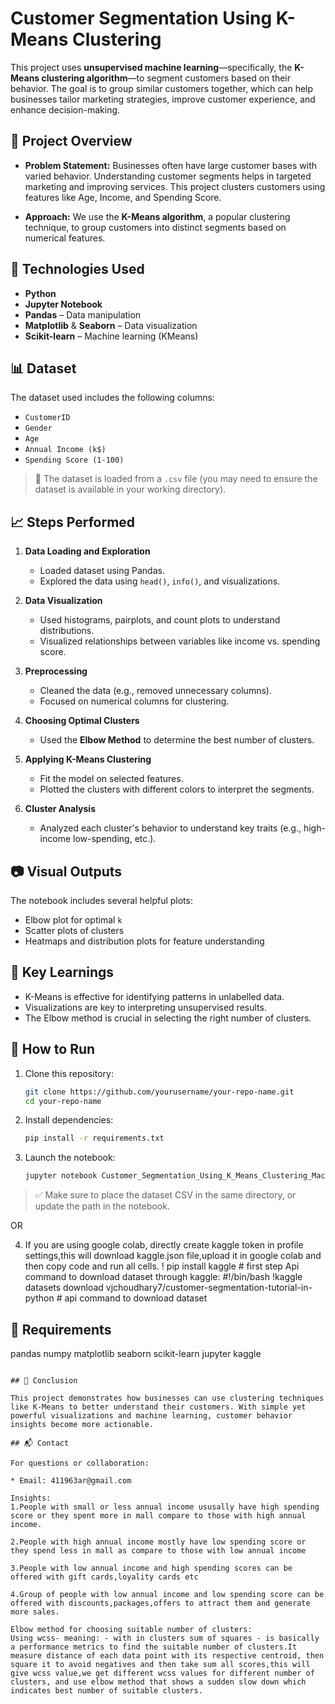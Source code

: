 # Customer Segmentation Using K-Means Clustering

This project uses **unsupervised machine learning**—specifically, the **K-Means clustering algorithm**—to segment customers based on their behavior. The goal is to group similar customers together, which can help businesses tailor marketing strategies, improve customer experience, and enhance decision-making.

## 📌 Project Overview

* **Problem Statement:**
  Businesses often have large customer bases with varied behavior. Understanding customer segments helps in targeted marketing and improving services. This project clusters customers using features like Age, Income, and Spending Score.

* **Approach:**
  We use the **K-Means algorithm**, a popular clustering technique, to group customers into distinct segments based on numerical features.

## 🔧 Technologies Used

* **Python**
* **Jupyter Notebook**
* **Pandas** – Data manipulation
* **Matplotlib** & **Seaborn** – Data visualization
* **Scikit-learn** – Machine learning (KMeans)

## 📊 Dataset

The dataset used includes the following columns:

* `CustomerID`
* `Gender`
* `Age`
* `Annual Income (k$)`
* `Spending Score (1-100)`

> 📁 The dataset is loaded from a `.csv` file (you may need to ensure the dataset is available in your working directory).

## 📈 Steps Performed

1. **Data Loading and Exploration**

   * Loaded dataset using Pandas.
   * Explored the data using `head()`, `info()`, and visualizations.

2. **Data Visualization**

   * Used histograms, pairplots, and count plots to understand distributions.
   * Visualized relationships between variables like income vs. spending score.

3. **Preprocessing**

   * Cleaned the data (e.g., removed unnecessary columns).
   * Focused on numerical columns for clustering.

4. **Choosing Optimal Clusters**

   * Used the **Elbow Method** to determine the best number of clusters.

5. **Applying K-Means Clustering**

   * Fit the model on selected features.
   * Plotted the clusters with different colors to interpret the segments.

6. **Cluster Analysis**

   * Analyzed each cluster's behavior to understand key traits (e.g., high-income low-spending, etc.).

## 📷 Visual Outputs

The notebook includes several helpful plots:

* Elbow plot for optimal `k`
* Scatter plots of clusters
* Heatmaps and distribution plots for feature understanding

## 🧠 Key Learnings

* K-Means is effective for identifying patterns in unlabelled data.
* Visualizations are key to interpreting unsupervised results.
* The Elbow method is crucial in selecting the right number of clusters.

## 🚀 How to Run

1. Clone this repository:

   ```bash
   git clone https://github.com/yourusername/your-repo-name.git
   cd your-repo-name
   ```

2. Install dependencies:

   ```bash
   pip install -r requirements.txt
   ```

3. Launch the notebook:

   ```bash
   jupyter notebook Customer_Segmentation_Using_K_Means_Clustering_Machine_Learning_Project.ipynb
   ```

> ✅ Make sure to place the dataset CSV in the same directory, or update the path in the notebook.

OR

4. If you are using google colab, directly create kaggle token in profile settings,this will download kaggle.json file,upload it in google colab and then copy code and run all cells.
   ! pip install kaggle  # first step
   Api command to download dataset through kaggle:
   #!/bin/bash
!kaggle datasets download vjchoudhary7/customer-segmentation-tutorial-in-python  # api command to download dataset


## 📄 Requirements

pandas
numpy
matplotlib
seaborn
scikit-learn
jupyter
kaggle
```

## 🏁 Conclusion

This project demonstrates how businesses can use clustering techniques like K-Means to better understand their customers. With simple yet powerful visualizations and machine learning, customer behavior insights become more actionable.

## 📬 Contact

For questions or collaboration:

* Email: 411963ar@gmail.com

Insights:
1.People with small or less annual income ususally have high spending score or they spent more in mall compare to those with high annual income.

2.People with high annual income mostly have low spending score or they spend less in mall as compare to those with low annual income

3.People with low annual income and high spending scores can be offered with gift cards,loyality cards etc

4.Group of people with low annual income and low spending score can be offered with discounts,packages,offers to attract them and generate more sales.

Elbow method for choosing suitable number of clusters:
Using wcss- meaning: - with in clusters sum of squares - is basically a performance metrics to find the suitable number of clusters.It measure distance of each data point with its respective centroid, then square it to avoid negatives and then take sum all scores,this will give wcss value,we get different wcss values for different number of clusters, and use elbow method that shows a sudden slow down which indicates best number of suitable clusters.

